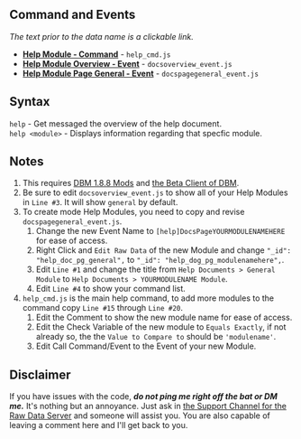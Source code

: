 ## **Command and Events**    
_The text prior to the data name is a clickable link._

- **[Help Module - Command](https://github.com/zachdoug24/dbm-projects/blob/help_cmd_module/help_cmd.js)** - `help_cmd.js`
- **[Help Module Overview - Event](https://github.com/zachdoug24/dbm-projects/blob/help_cmd_module/docsoverview_event.js)** - `docsoverview_event.js`   
- **[Help Module Page General - Event](https://github.com/zachdoug24/dbm-projects/blob/help_cmd_module/docspagegeneral_event.js)** - `docspagegeneral_event.js`
    
## **Syntax**
`help` - Get messaged the overview of the help document.  
`help <module>` - Displays information regarding that specfic module.    


## **Notes**    

1. This requires [DBM 1.8.8 Mods](https://github.com/Discord-Bot-Maker-Mods/DBM-Mods/tree/master) and [the Beta Client of DBM](https://discordapp.com/channels/374961173524643843/375701228111527937/461267260234006531).
2. Be sure to edit `docsoverview_event.js` to show all of your Help Modules in `Line #3`. It will show `general` by default.
3. To create mode Help Modules, you need to copy and revise `docspagegeneral_event.js`.
    1. Change the new Event Name to `[help]DocsPageYOURMODULENAMEHERE` for ease of access.
    2. Right Click and `Edit Raw Data` of the new Module and change `"_id": "help_doc_pg_general",` to `"_id": "help_dog_pg_modulenamehere",`.
    3. Edit `Line #1` and change the title from `Help Documents > General Module` to `Help Documents > YOURMODULENAME Module`.
    4. Edit `Line #4` to show your command list.
4. `help_cmd.js` is the main help command, to add more modules to the command copy `Line #15` through `Line #20`.
    1. Edit the Comment to show the new module name for ease of access.
    2. Edit the Check Variable of the new module to `Equals Exactly`, if not already so, the the `Value to Compare to` should be `'modulename'`.
    3. Edit Call Command/Event to the Event of your new Module.

## **Disclaimer** 
If you have issues with the code, **_do not ping me right off the bat or DM me._** It's nothing but an annoyance. Just ask in [the Support Channel for the Raw Data Server](https://discordapp.com/channels/379372685182107669/388055603320324116/) and someone will assist you. You are also capable of leaving a comment here and I'll get back to you.
